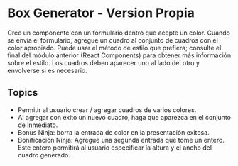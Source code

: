 # Box Generator - Version Propia

Cree un componente con un formulario dentro que acepte un color. Cuando se envía el formulario, agregue un cuadro al conjunto de cuadros con el color apropiado. Puede usar el método de estilo que prefiera; consulte el final del módulo anterior (React Components) para obtener más información sobre el estilo. Los cuadros deben aparecer uno al lado del otro y envolverse si es necesario.

## Topics
-  Permitir al usuario crear / agregar cuadros de varios colores.
-  Al agregar con éxito un nuevo cuadro, haga que aparezca en el conjunto de inmediato.
-  Bonus Ninja: borra la entrada de color en la presentación exitosa.
-  Bonificación Ninja: Agregue una segunda entrada que tome un entero. Este entero permitirá al usuario especificar la altura y el ancho del cuadro generado.

